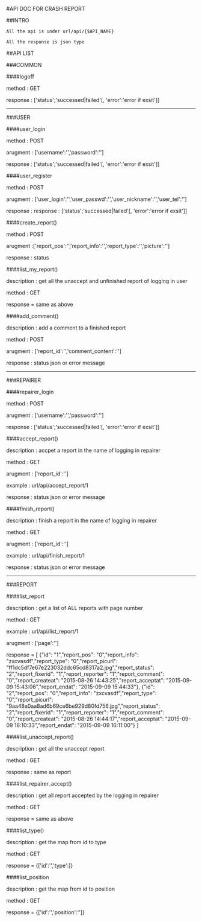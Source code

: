 #API DOC FOR CRASH REPORT

##INTRO
    
    All the api is under url/api/{$API_NAME}

    All the response is json type

##API LIST

###COMMON


####logoff

method : GET

response : ['status';'successed|failed'[, 'error':'error if exsit']]

***************************************

###USER

####user_login

method : POST

arugment : ['username':'','password':'']

response : ['status';'successed|failed'[, 'error':'error if exsit']]


####user_register

method : POST

arugment : ['user_login':'','user_passwd':'','user_nickname':'','user_tel':'']

response : response : ['status';'successed|failed'[, 'error':'error if exsit']]


####create_report()

method : POST

arugment :['report_pos':'','report_info':'','report_type':'','picture':'']

response : status


####list_my_report()

description : get all the unaccept and unfinished report of logging in user

method : GET

response = same as above


####add_comment()

description : add a comment to a finished report 

method : POST

arugment : ['report_id':'','comment_content':'']

response : status json or error message


***************************************************

###REPAIRER

####repairer_login

method : POST

arugment : ['username':'','password':'']

response : ['status';'successed|failed'[, 'error':'error if exsit']]


####accept_report()

description : accpet a report in the name of logging in repairer

method : GET

arugment : ['report_id':'']

example : url/api/accept_report/1

response : status json or error message



####finish_report()

description : finish a report in the name of logging in repairer

method : GET

arugment : ['report_id':'']

example : url/api/finish_report/1

response : status json or error message

*************************************************

###REPORT

####list_report

description : get a list of ALL reports with page number

method : GET

example : url/api/list_report/1

arugment : ['page':'']

response = [
{"id": "1","report_pos": "0","report_info": "zxcvasdf","report_type": "0","report_picurl": "ff1dc5df7e67e223032ddc65cd8317a2.jpg","report_status": "2","report_fixerid": "1","report_reporter": "1","report_comment": "0","report_createat": "2015-08-26 14:43:25","report_acceptat": "2015-09-09 15:43:06","report_endat": "2015-09-09 15:44:33"},
{"id": "2","report_pos": "0","report_info": "zxcvasdf","report_type": "0","report_picurl": "9aa48a0aa8ad6b69ce6be929d80fd756.jpg","report_status": "2","report_fixerid": "1","report_reporter": "1","report_comment": "0","report_createat": "2015-08-26 14:44:17","report_acceptat": "2015-09-09 16:10:33","report_endat": "2015-09-09 16:11:00"}
]

####list_unaccept_report()

description : get all the unaccept report 

method : GET

response : same as report 


####list_repairer_accept()

description : get all report accepted by the logging in repairer

method : GET

response = same as above

####list_type()

description : get the map from id to type

method : GET

response = {['id':'','type':]}

####list_position

description : get the map from id to position

method : GET

response = {['id':'','position':'']}